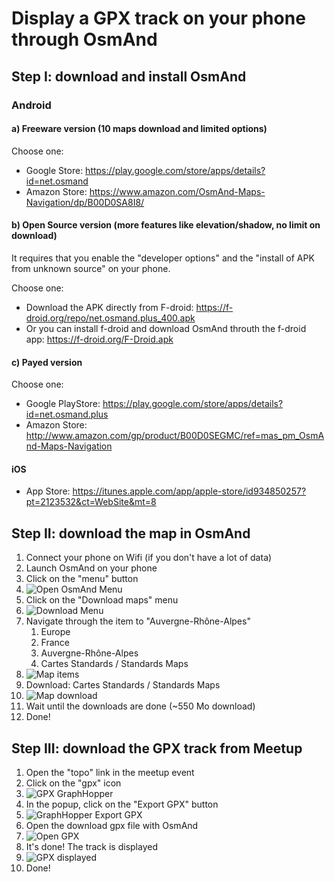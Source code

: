 # Display a GPX track on your phone through OsmAnd

## Step I: download and install OsmAnd
### Android

#### a) Freeware version (10 maps download and limited options)
Choose one:
- Google Store: https://play.google.com/store/apps/details?id=net.osmand
- Amazon Store: https://www.amazon.com/OsmAnd-Maps-Navigation/dp/B00D0SA8I8/

#### b) Open Source version (more features like elevation/shadow, no limit on download)
It requires that you enable the "developer options" and the "install of APK from unknown source" on your phone.

Choose one:
- Download the APK directly from F-droid: https://f-droid.org/repo/net.osmand.plus_400.apk
- Or you can install f-droid and download OsmAnd throuth the f-droid app: https://f-droid.org/F-Droid.apk

#### c) Payed version
Choose one:
- Google PlayStore: https://play.google.com/store/apps/details?id=net.osmand.plus
- Amazon Store: http://www.amazon.com/gp/product/B00D0SEGMC/ref=mas_pm_OsmAnd-Maps-Navigation

#### iOS
- App Store: https://itunes.apple.com/app/apple-store/id934850257?pt=2123532&ct=WebSite&mt=8


## Step II: download the map in OsmAnd

1. Connect your phone on Wifi (if you don't have a lot of data)
1. Launch OsmAnd on your phone
1. Click on the "menu" button 
1. ![Open OsmAnd Menu](img/open_menu.png)
1. Click on the "Download maps" menu
1. ![Download Menu](img/download_menu.png)
1. Navigate through the item to "Auvergne-Rhône-Alpes"
    1. Europe
    1. France
    1. Auvergne-Rhône-Alpes
    1. Cartes Standards / Standards Maps
1. ![Map items](img/map_menu.png)
1. Download: Cartes Standards / Standards Maps
1. ![Map download](img/map_download.png)
1. Wait until the downloads are done (~550 Mo download)
1. Done!

## Step III: download the GPX track from Meetup

1. Open the "topo" link in the meetup event
1. Click on the "gpx" icon
1. ![GPX GraphHopper](img/gpx_graphhopper.png)
1. In the popup, click on the "Export GPX" button
1. ![GraphHopper Export GPX](img/gpx_graphhopper_popup.png)
1. Open the download gpx file with OsmAnd
1. ![Open GPX](img/open_gpx.png)
1. It's done! The track is displayed
1. ![GPX displayed](img/gpx_openned.png)
1. Done!
